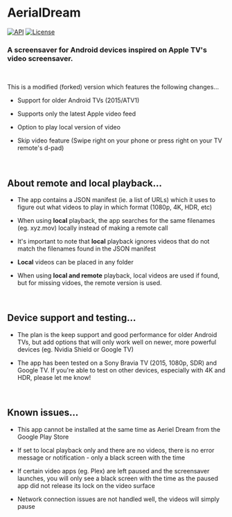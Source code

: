 # AerialDream

[![API](https://img.shields.io/badge/API-23%2B-brightgreen.svg?style=flat)](https://android-arsenal.com/api?level=23)
[![License](https://img.shields.io/:license-gpl%20v3-brightgreen.svg?style=flat)](https://raw.githubusercontent.com/cachapa/AerialDream/master/LICENSE)

### A screensaver for Android devices inspired on Apple TV's video screensaver.

<br/>

This is a modified (forked) version which features the following changes...

- Support for older Android TVs (2015/ATV1)

- Supports only the latest Apple video feed

- Option to play local version of video

- Skip video feature (Swipe right on your phone or press right on your TV remote's d-pad)

<br/>

## About remote and local playback...

- The app contains a JSON manifest (ie. a list of URLs) which it uses to figure out what videos to play in which format (1080p, 4K, HDR, etc)

- When using **local** playback, the app searches for the same filenames (eg. xyz.mov) locally instead of making a remote call

- It's important to note that **local** playback ignores videos that do not match the filenames found in the JSON manifest

- **Local** videos can be placed in any folder

- When using **local and remote** playback, local videos are used if found, but for missing vidoes, the remote version is used.

<br/>

## Device support and testing...

- The plan is the keep support and good performance for older Android TVs, but add options that will only work well on newer, more powerful devices (eg. Nvidia Shield or Google TV)

- The app has been tested on a Sony Bravia TV (2015, 1080p, SDR) and Google TV. If you're able to test on other devices, especially with 4K and HDR, please let me know!

<br/>

## Known issues...

- This app cannot be installed at the same time as Aeriel Dream from the Google Play Store

- If set to local playback only and there are no videos, there is no error message or notification - only a black screen with the time

- If certain video apps (eg. Plex) are left paused and the screensaver launches, you will only see a black screen with the time as the paused app did not release its lock on the video surface

- Network connection issues are not handled well, the videos will simply pause
